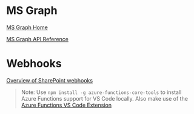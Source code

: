 # MS Graph

[MS Graph Home](https://developer.microsoft.com/en-us/graph)

[MS Graph API Reference](https://developer.microsoft.com/en-us/graph/docs/concepts/overview)

# Webhooks

[Overview of SharePoint webhooks](https://docs.microsoft.com/en-us/sharepoint/dev/apis/webhooks/overview-sharepoint-webhooks)

> Note: Use `npm install -g azure-functions-core-tools` to install Azure Functions support for VS Code locally. Also make use of the [Azure Functions VS Code Extension](https://marketplace.visualstudio.com/items?itemName=ms-azuretools.vscode-azurefunctions)